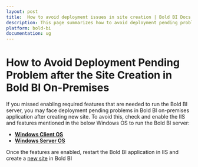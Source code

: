 ```yaml
---
layout: post
title:  How to avoid deployment issues in site creation | Bold BI Docs
description: This page summarizes how to avoid deployment pending problem(s) during or after site creation in Bold BI on-premises application(s).
platform: bold-bi
documentation: ug
---
```


# How to Avoid Deployment Pending Problem after the Site Creation in Bold BI On-Premises

If you missed enabling required features that are needed to run the Bold BI server, you may face deployment pending problems in Bold BI on-premises application after creating new site. To avoid this, check and enable the IIS and features mentioned in the below Windows OS to run the Bold BI server:

* [**Windows Client OS**](https://help.boldbi.com/embedded-bi/faq/features-needed-to-enable-in-iis-to-run-bold-bi-in-win-client-os/)
* [**Windows Server OS**](https://help.boldbi.com/embedded-bi/faq/features-needed-to-enable-in-iis-to-run-bold-bi-in-win-server-os/)

Once the features are enabled, restart the Bold BI application in IIS and create a [new site](https://help.boldbi.com/embedded-bi/multi-tenancy/create-new-site/) in Bold BI